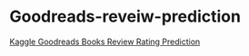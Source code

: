 # Goodreads-reveiw-prediction
[Kaggle Goodreads Books Review Rating Prediction](https://www.kaggle.com/competitions/goodreads-books-reviews-290312)

